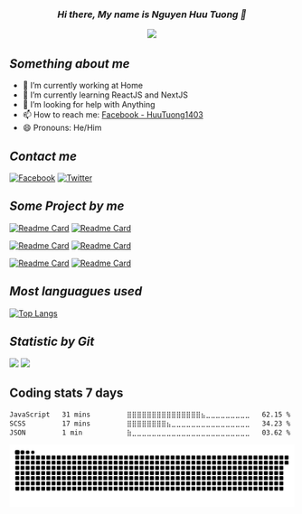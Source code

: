 ### <p align='center'>*Hi there, My name is Nguyen Huu Tuong 👋*</p>

<p align='center'>
  <img src='https://i.pinimg.com/originals/95/c1/0b/95c10ba02011d6474b609c9b5adcc411.gif'>
</p>


## *Something about me*

- 🔭 I’m currently working at Home
- 🌱 I’m currently learning ReactJS and NextJS 
- 🤔 I’m looking for help with Anything
- 📫 How to reach me: [Facebook - HuuTuong1403](https://www.facebook.com/huutuong1403)
- 😄 Pronouns: He/Him

## *Contact me*
                  
[![Facebook](https://img.shields.io/badge/facebook-%231877F2.svg?&style=for-the-badge&logo=facebook&logoColor=white)](https://www.facebook.com/huutuong1403)
[![Twitter](https://img.shields.io/badge/twitter-%231DA1F2.svg?&style=for-the-badge&logo=twitter&logoColor=white)](https://twitter.com/HuuTuong1403)

## *Some Project by me*

[![Readme Card](https://github-readme-stats.vercel.app/api/pin/?username=HuuTuong1403&repo=RecruitmentProject&theme=dracula)](https://github.com/HuuTuong1403/RecruitmentProject)
[![Readme Card](https://github-readme-stats.vercel.app/api/pin/?username=HuuTuong1403&repo=eDose-eCommerce&theme=dracula)](https://github.com/HuuTuong1403/eDose-eCommerce)

[![Readme Card](https://github-readme-stats.vercel.app/api/pin/?username=HuuTuong1403&repo=EatCleanApplication&theme=dracula)](https://github.com/HuuTuong1403/EatCleanApplication)
[![Readme Card](https://github-readme-stats.vercel.app/api/pin/?username=HuuTuong1403&repo=flutter-shop-app&theme=dracula)](https://github.com/HuuTuong1403/flutter-shop-app)

[![Readme Card](https://github-readme-stats.vercel.app/api/pin/?username=HuuTuong1403&repo=cloudcomputing&theme=dracula)](https://github.com/HuuTuong1403/cloudcomputing)
[![Readme Card](https://github-readme-stats.vercel.app/api/pin/?username=HuuTuong1403&repo=VegetableShop_DBMS&theme=dracula)](https://github.com/HuuTuong1403/VegetableShop_DBMS)


## *Most languagues used*
[![Top Langs](https://github-readme-stats.vercel.app/api/top-langs/?username=HuuTuong1403&layout=compact&theme=dracula)](https://github.com/HuuTuong1403)


## *Statistic by Git*

<img src="https://github-readme-streak-stats.herokuapp.com/?user=HuuTuong1403&theme=dracula"/>
<img src="https://github-readme-stats.vercel.app/api?username=HuuTuong1403&count_private=true&show_icons=true&theme=dracula"/>

## Coding stats 7 days
<!--START_SECTION:waka-->
```text
JavaScript   31 mins         ⣿⣿⣿⣿⣿⣿⣿⣿⣿⣿⣿⣿⣿⣿⣿⣦⣀⣀⣀⣀⣀⣀⣀⣀⣀   62.15 % 
SCSS         17 mins         ⣿⣿⣿⣿⣿⣿⣿⣿⣦⣀⣀⣀⣀⣀⣀⣀⣀⣀⣀⣀⣀⣀⣀⣀⣀   34.23 % 
JSON         1 min           ⣷⣀⣀⣀⣀⣀⣀⣀⣀⣀⣀⣀⣀⣀⣀⣀⣀⣀⣀⣀⣀⣀⣀⣀⣀   03.62 % 
```
<!--END_SECTION:waka-->

![github contribution grid snake animation](https://raw.githubusercontent.com/HuuTuong1403/HuuTuong1403/output/github-contribution-grid-snake.svg)
